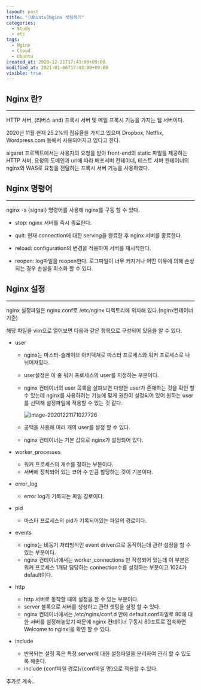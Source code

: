 ```yaml
---
layout: post
title: "[Ubuntu]Nginx 셋팅하기"
categories:
  - Study
  - etc
tags:
  - Nginx
  - Cloud
  - Ubuntu
created_at: 2020-12-21T17:43:00+09:00
modified_at: 2021-01-06T17:43:00+09:00
visible: true
---
```




## Nginx 란?

---

HTTP 서버, (리버스 and) 프록시 서버 및 메일 프록시 기능을 가지는 웹 서버이다.<br/>

2020년 11월 현재 25.2%의 점유율을 가지고 있으며 Dropbox, Netflix, Wordpress.com 등에서 사용되어지고 있다고 한다.



aigaret 프로젝트에서는 사용자의 요청을 받아 front-end의 static 파일을 제공하는 HTTP 서버, 요청의 도메인과 url에 따라 배포서버 컨테이너, 테스트 서버 컨테이너의 nginx와 WAS로 요청을 전달하는 프록시 서버 기능을 사용하였다.



## Nginx 명령어

---

nginx -s {signal} 명령어를 사용해 nginx를 구동 할 수 있다.

* stop: nginx 서버를 즉시 종료한다.
* quit: 현재 connection에 대한 serving을 완료한 후 nginx 서버를 종료한다.

* reload: configuration의 변경을 적용하여 서버를 재시작한다.

* reopen: log파일을 reopen한다. 로그파일이 너무 커지거나 어떤 이유에 의해 손상되는 경우 손실을 최소화 할 수 있다.



## Nginx 설정

---

nginx 설정파일은 nginx.conf로 /etc/nginx 디렉토리에 위치해 있다.(nginx컨테이너 기준)

해당 파일을 vim으로 열어보면 다음과 같은 항목으로 구성되어 있음을 알 수 있다.

* user

  * nginx는 마스터-슬레이브 아키텍쳐로 마스터 프로세스와 워커 프로세스로 나뉘어져있다.

  * user설정은 이 중 워커 프로세스의 user를 지정하는 부분이다.

  * nginx 컨테이너의 user 목록을 살펴보면 다양한 user가 존재하는 것을 확인 할 수 있는데 nginx를 사용하려는 기능에 맞게 권한이 설정되어 있어 원하는 user를 선택해 설정파일에 적용할 수 있는 것 같다.

    ![image-20201221171027726](../../assets/img/2020-12-21-nginx-%EC%85%8B%ED%8C%85%ED%95%98%EA%B8%B0/image-20201221171027726.png)

  * 공백을 사용해 여러 개의 user를 설정 할 수 있다.

  * nginx 컨테이너는 기본 값으로 nginx가 설정되어 있다.

* worker_processes

  * 워커 프로세스의 개수를 정하는 부분이다.
  * 서버에 장착되어 있는 코어 수 만큼 할당하는 것이 기본이다.

* error_log

  * error log가 기록되는 파일 경로이다.

* pid

  * 마스터 프로세스의 pid가 기록되어있는 파일의 경로이다.

* events

  * nginx는 비동기 처리방식인 event driven으로 동작하는데 관련 설정을 할 수 있는 부분이다.
  * nginx 컨테이너에서는 worker_connections 만 작성되어 있는데 이 부분은 워커 프로세스 1개당 담당하는 connection수를 설정하는 부분이고 1024가 default이다.

* http

  * http 서버로 동작할 때의 설정을 할 수 있는 부분이다.
  * server 블록으로 서버를 생성하고 관련 셋팅을 설정 할 수 있다.
  * nginx 컨테이너에서는 /etc/nginx/conf.d 안에 default.conf파일로 80에 대한 서버를 설정해놓았기 때문에 nginx 컨테이너 구동시 80포트로 접속하면 Welcome to nginx!을 확인 할 수 있다.

* include
  * 반복되는 설정 혹은 특정 server에 대한 설정파일을 분리하여 관리 할 수 있도록 해준다.
  * include {conf파일 경로}/{conf파일 명}으로 적용할 수 있다.





추가로 계속..